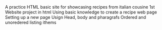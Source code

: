 A practice HTML basic site for showcasing recipes from italian cousine
1st Website project in html
Using basic knowledge to create a recipe web page
Setting up a new page
Usign Head, body and pharagrafs
Ordered and unoredered listing ithems 